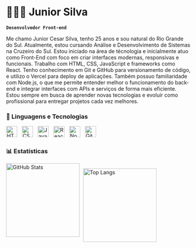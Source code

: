 # 🧑🏻‍💻 Junior Silva

**`Desenvolvedor Front-end`**

Me chamo Junior Cesar Silva, tenho 25 anos e sou natural do Rio Grande do Sul. Atualmente, estou cursando Análise e Desenvolvimento de Sistemas na Cruzeiro do Sul. Estou iniciado na área de técnologia e inicialmente atuo como Front-End com foco em criar interfaces modernas, responsivas e funcionais. Trabalho com HTML, CSS, JavaScript e frameworks como React. Tenho conhecimento em Git e GitHub para versionamento de código, e utilizo o Vercel para deploy de aplicações. Também possuo familiaridade com Node.js, o que me permite entender melhor o funcionamento do back-end e integrar interfaces com APIs e serviços de forma mais eficiente. Estou sempre em busca de aprender novas tecnologias e evoluir como profissional para entregar projetos cada vez melhores.

<!--
**Juniorcssilva/Juniorcssilva** is a ✨ _special_ ✨ repository because its `README.md` (this file) appears on your GitHub profile.

Here are some ideas to get you started:

- 🔭 I’m currently working on ...
- 🌱 I’m currently learning ...
- 👯 I’m looking to collaborate on ...
- 🤔 I’m looking for help with ...
- 💬 Ask me about ...
- 📫 How to reach me: ...
- 😄 Pronouns: ...
- ⚡ Fun fact: ...
-->

### 🤖 Linguagens e Tecnologias

<img 
    align="left" 
    alt="HTML"
    title="HTML" 
    width="30px" 
    style="padding-right: 10px;" 
    src="https://cdn.jsdelivr.net/gh/devicons/devicon@latest/icons/html5/html5-original.svg" 
/>
<img 
    align="left" 
    alt="CSS" 
    title="CSS"
    width="30px" 
    style="padding-right: 10px;" 
    src="https://cdn.jsdelivr.net/gh/devicons/devicon@latest/icons/css3/css3-original.svg" 
/>
<img 
    align="left" 
    alt="JavaScript" 
    title="JavaScript"
    width="30px" 
    style="padding-right: 10px;" 
    src="https://cdn.jsdelivr.net/gh/devicons/devicon@latest/icons/javascript/javascript-original.svg" 
/>
<img 
    align="left" 
    alt="React"
    title="React" 
    width="30px" 
    style="padding-right: 10px;" 
    src="https://cdn.jsdelivr.net/gh/devicons/devicon@latest/icons/react/react-original.svg" 
/>
<img 
    align="left" 
    alt="Node.js" 
    title="Node.js"
    width="30px" 
    style="padding-right: 10px;" 
    src="https://cdn.jsdelivr.net/gh/devicons/devicon@latest/icons/nodejs/nodejs-original.svg" 
/>
<img 
    align="left" 
    alt="Git" 
    title="Git"
    width="30px" 
    style="padding-right: 10px;" 
    src="https://cdn.jsdelivr.net/gh/devicons/devicon@latest/icons/git/git-original.svg" 
/>


<br/>
<br/>

### 📊 Estatísticas

<div style="display: flex; flex-direction: row;">
  <img 
    src="https://github-readme-stats.vercel.app/api?username=Juniorcssilva&show_icons=true&theme=tokyonight&include_all_commits=true&locale=pt-br" 
    alt="GitHub Stats" 
    height="200" 
    style="margin-right: 10px;" 
  />
  
  <img 
    src="https://github-readme-stats.vercel.app/api/top-langs/?username=Juniorcssilva&theme=tokyonight&layout=compact&custom_title=Tecnologias&langs_count=7" 
    alt="Top Langs" 
    height="200"
  />
</div>

